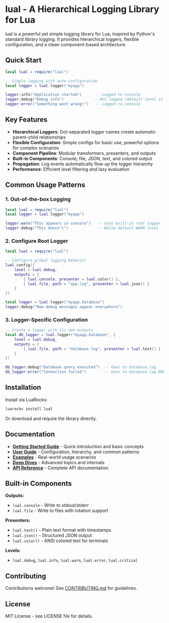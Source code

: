 # lual - A Hierarchical Logging Library for Lua

lual is a powerful yet simple logging library for Lua, inspired by Python's standard library logging. It provides hierarchical loggers, flexible configuration, and a clean component-based architecture.

## Quick Start

```lua
local lual = require("lual")

-- Simple logging with auto-configuration
local logger = lual.logger("myapp")

logger:info("Application started")      -- Logged to console
logger:debug("Debug info")             -- Not logged (default level is WARN)
logger:error("Something went wrong!")   -- Logged to console
```

## Key Features

- **Hierarchical Loggers**: Dot-separated logger names create automatic parent-child relationships
- **Flexible Configuration**: Simple configs for basic use, powerful options for complex scenarios  
- **Component Pipeline**: Modular transformers, presenters, and outputs
- **Built-in Components**: Console, file, JSON, text, and colored output
- **Propagation**: Log events automatically flow up the logger hierarchy
- **Performance**: Efficient level filtering and lazy evaluation

## Common Usage Patterns

### 1. Out-of-the-box Logging
```lua
local lual = require("lual")
local logger = lual.logger("myapp")

logger:warn("This appears in console")   -- Uses built-in root logger
logger:debug("This doesn't")             -- Below default WARN level
```

### 2. Configure Root Logger  
```lua
local lual = require("lual")

-- Configure global logging behavior
lual.config({
    level = lual.debug,
    outputs = {
        { lual.console, presenter = lual.color() },
        { lual.file, path = "app.log", presenter = lual.json() }
    }
})

local logger = lual.logger("myapp.database")
logger:debug("Now debug messages appear everywhere")
```

### 3. Logger-Specific Configuration
```lua
-- Create a logger with its own outputs
local db_logger = lual.logger("myapp.database", {
    level = lual.debug,
    outputs = {
        { lual.file, path = "database.log", presenter = lual.text() }
    }
})

db_logger:debug("Database query executed")  -- Goes to database.log
db_logger:error("Connection failed")        -- Goes to database.log AND root logger outputs
```

## Installation

Install via LuaRocks:

```bash
luarocks install lual
```

Or download and require the library directly.

## Documentation

- **[Getting Started Guide](docs/v1/getting-started/)** - Quick introduction and basic concepts
- **[User Guide](docs/v1/guide/)** - Configuration, hierarchy, and common patterns  
- **[Examples](docs/v1/examples/)** - Real-world usage scenarios
- **[Deep Dives](docs/v1/deep-dives/)** - Advanced topics and internals
- **[API Reference](docs/v1/reference/)** - Complete API documentation

## Built-in Components

**Outputs:**
- `lual.console` - Write to stdout/stderr
- `lual.file` - Write to files with rotation support  

**Presenters:**
- `lual.text()` - Plain text format with timestamps
- `lual.json()` - Structured JSON output
- `lual.color()` - ANSI colored text for terminals

**Levels:**
- `lual.debug`, `lual.info`, `lual.warn`, `lual.error`, `lual.critical`

## Contributing

Contributions welcome! See [CONTRIBUTING.md](CONTRIBUTING.md) for guidelines.

## License

MIT License - see LICENSE file for details.

```

```
